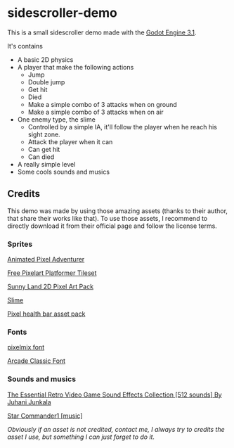 # sidescroller-demo

This is a small sidescroller demo made with the [Godot Engine 3.1](https://godotengine.org/).

It's contains

- A basic 2D physics
- A player that make the following actions
  - Jump
  - Double jump
  - Get hit
  - Died
  - Make a simple combo of 3 attacks when on ground
  - Make a simple combo of 3 attacks when on air
- One enemy type, the slime
  - Controlled by a simple IA, it'll follow the player when he reach his sight zone.
  - Attack the player when it can
  - Can get hit 
  - Can died
- A really simple level
- Some cools sounds and musics



## Credits

This demo was made by using those amazing assets (thanks to their author, that share their works like that). To use those assets, I recommend to directly download it from their official page and follow the license terms. 



### Sprites

[Animated Pixel Adventurer](https://rvros.itch.io/animated-pixel-hero) 

[Free Pixelart Platformer Tileset](https://aamatniekss.itch.io/free-pixelart-platformer-tileset) 

[Sunny Land 2D Pixel Art Pack](https://ansimuz.itch.io/sunny-land-pixel-game-art)

[Slime](https://rvros.itch.io/pixel-art-animated-slime)

[Pixel health bar asset pack](https://adwitr.itch.io/pixel-health-bar-asset-pack) 



### Fonts

[pixelmix font](https://www.dafont.com/fr/pixelmix.font)

[Arcade Classic Font](https://www.1001fonts.com/arcadeclassic-font.html#more) 



### Sounds and musics

[The Essential Retro Video Game Sound Effects Collection [512 sounds] By Juhani Junkala](https://opengameart.org/content/512-sound-effects-8-bit-style) 

[Star Commander1 [music]](https://www.dl-sounds.com/royalty-free/star-commander1)



*Obviously if an asset is not credited, contact me, I always try to credits the asset I use, but something I can just forget to do it.*

